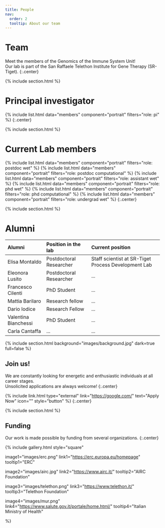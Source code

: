 ```yaml
---
title: People
nav:
  order: 2
  tooltip: About our team
---
```


# <i class="fas fa-users"></i>Team

Meet the members of the Genomics of the Immune System Unit!\
Our lab is part of the San Raffaele Telethon Institute for Gene Therapy (SR-Tiget).
{:.center}

{% include section.html %}

# Principal investigator
{%
  include list.html
  data="members"
  component="portrait"
  filters="role: pi"
%}
{:.center}


{% include section.html %}
# Current Lab members
{%
  include list.html
  data="members"
  component="portrait"
  filters="role: postdoc wet"
%}
{%
  include list.html
  data="members"
  component="portrait"
  filters="role: postdoc computational"
%}
{%
  include list.html
  data="members"
  component="portrait"
  filters="role: assistant wet"
%}
{%
  include list.html
  data="members"
  component="portrait"
  filters="role: phd wet"
%}
{%
  include list.html
  data="members"
  component="portrait"
  filters="role: phd computational"
%}
{%
  include list.html
  data="members"
  component="portrait"
  filters="role: undergrad wet"
%}
{:.center}

{% include section.html %}

# Alumni

| Alumni | Position in the lab | Current position |
| :------------- |:-------------| :-----------|
| Elisa Montaldo    | Postdoctoral Researcher  | Staff scientist at SR-Tiget Process Development Lab |
| Eleonora Lusito    | Postdoctoral Researcher | ... |
| Francesco Cilenti	   | PhD Student | ... |
| Mattia Barilaro | Research fellow | ... |
| Dario Iodice | Research Fellow | ... |
| Valentina Bianchessi | PhD Student | ... |
| Carla Cantaffa | ... | ... |

{% include section.html 
   background="images/background.jpg"
   dark=true
   full=false
 %}

## Join us!

We are constantly looking for energetic and enthusiastic individuals at all career stages.\
Unsolicited applications are always welcome!
{:.center}

{% include link.html type="external" link="https://google.com/" text="Apply Now" icon="" style="button" %}
{:.center}

{% include section.html %}

## Funding

Our work is made possible by funding from several organizations.
{:.center}

{%
  include gallery.html
  style="square"

  image1="images/erc.png"
  link1="https://erc.europa.eu/homepage"
  tooltip1="ERC"

  image2="images/airc.jpg"
  link2="https://www.airc.it/"
  tooltip2="AIRC Foundation"

  image3="images/telethon.png"
  link3="https://www.telethon.it/"
  tooltip3="Telethon Foundation"

  image4="images/mur.png"
  link4="https://www.salute.gov.it/portale/home.html/"
  tooltip4="Italian Ministry of Health"

%}
